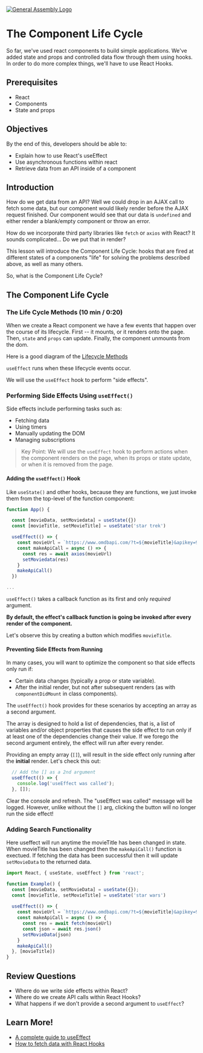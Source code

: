 [![General Assembly Logo](https://camo.githubusercontent.com/1a91b05b8f4d44b5bbfb83abac2b0996d8e26c92/687474703a2f2f692e696d6775722e636f6d2f6b6538555354712e706e67)](https://generalassemb.ly/education/web-development-immersive)

# The Component Life Cycle

So far, we've used react components to build simple applications. We've added
state and props and controlled data flow through them using hooks. In order to do more complex things, we'll have to use
React Hooks.

## Prerequisites

- React
- Components
- State and props

## Objectives

By the end of this, developers should be able to:

- Explain how to use React's useEffect
- Use asynchronous functions within react
- Retrieve data from an API inside of a component

## Introduction

How do we get data from an API? Well we could drop in an AJAX call to fetch some
data, but our component would likely render before the AJAX request finished.
Our component would see that our data is `undefined` and either render a
blank/empty component or throw an error.

How do we incorporate third party libraries like `fetch` or `axios` with React?
It sounds complicated... Do we put that in render?

This lesson will introduce the Component Life Cycle: hooks that are fired at
different states of a components "life" for solving the problems described
above, as well as many others.

So, what is the Component Life Cycle?

## The Component Life Cycle

### The Life Cycle Methods (10 min / 0:20)

When we create a React component we have a few events that happen over the course of its lifecycle. First -- it mounts, or it renders onto the page. Then, `state` and `props` can update. Finally, the component unmounts from the dom.

Here is a good diagram of the [Lifecycle Methods](https://projects.wojtekmaj.pl/react-lifecycle-methods-diagram/)

`useEffect` runs when these lifecycle events occur.

We will use the `useEffect` hook to perform "side effects".

### Performing Side Effects Using `useEffect()`

Side effects include performing tasks such as:

- Fetching data
- Using timers
- Manually updating the DOM
- Managing subscriptions

> Key Point: We will use the `useEffect` hook to perform actions when the component renders on the page, when its props or state update, or when it is removed from the page.

#### Adding the `useEffect()` Hook

Like `useState()` and other hooks, because they are functions, we just invoke them from the top-level of the function component:

```js
function App() {

  const [movieData, setMoviedata] = useState({})
  const [movieTitle, setMovieTitle] = useState('star trek')

  useEffect(() => {
    const movieUrl = `https://www.omdbapi.com/?t=${movieTitle}&apikey=98e3fb1f`;
    const makeApiCall = async () => {
      const res = await axios(movieUrl)
      setMoviedata(res)
    }
    makeApiCall()
  })

...
```

`useEffect()` takes a callback function as its first and only _required_ argument.

**By default, the effect's callback function is going be invoked after every render of the component.**

Let's observe this by creating a button which modifies `movieTitle`.

#### Preventing Side Effects from Running

In many cases, you will want to optimize the component so that side effects only run if:

- Certain data changes (typically a prop or state variable).
- After the initial render, but not after subsequent renders (as with `componentDidMount` in class components). 

The `useEffect()` hook provides for these scenarios by accepting an array as a second argument.

The array is designed to hold a list of dependencies, that is, a list of variables and/or object properties that causes the side effect to run only if at least one of the dependencies change their value. If we forego the second argument entirely, the effect will run after every render.

Providing an empty array (`[]`), will result in the side effect only running after the **initial** render.  Let's check this out:

```js
  // Add the [] as a 2nd argument
  useEffect(() => {
    console.log('useEffect was called');
  }, []);
```

Clear the console and refresh. The "useEffect was called" message will be logged.  However, unlike without the `[]` arg, clicking the button will no longer run the side effect!

### Adding Search Functionality

Here useffect will run anytime the movieTitle has been changed in state.  When movieTitle has been changed then the `makeApiCall()` function is exectued.  If fetching the data has been successful then it will update `setMovieData` to the returned data. 

```js
import React, { useState, useEffect } from 'react';

function Example() {
  const [movieData, setMovieData] = useState({});
  const [movieTitle, setMovieTitle] = useState('star wars')
  
  useEffect(() => {
    const movieUrl = `https://www.omdbapi.com/?t=${movieTitle}&apikey=98e3fb1f`;
    const makeApiCall = async () => {
      const res = await fetch(movieUrl)
      const json = await res.json()
      setMovieData(json)
    }
    makeApiCall()
  }, [movieTitle])
}

```

## Review Questions

- Where do we write side effects within React?
- Where do we create API calls within React Hooks?
- What happens if we don't provide a second argument to `useEffect`?

## Learn More!

- [A complete guide to useEffect](https://overreacted.io/a-complete-guide-to-useeffect/)
- [How to fetch data with React Hooks](https://www.robinwieruch.de/react-hooks-fetch-data)
